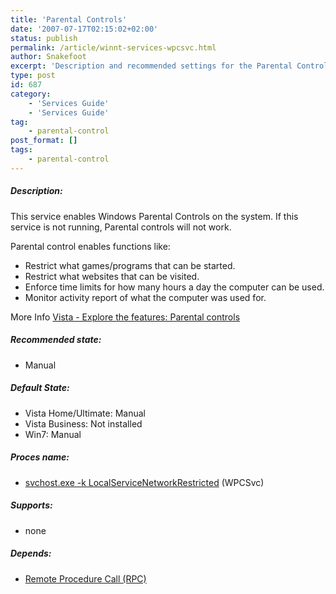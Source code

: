 ```yaml
---
title: 'Parental Controls'
date: '2007-07-17T02:15:02+02:00'
status: publish
permalink: /article/winnt-services-wpcsvc.html
author: Snakefoot
excerpt: 'Description and recommended settings for the Parental Controls service.'
type: post
id: 687
category:
    - 'Services Guide'
    - 'Services Guide'
tag:
    - parental-control
post_format: []
tags:
    - parental-control
---
```

##### Description:

 This service enables Windows Parental Controls on the system. If this service is not running, Parental controls will not work.  
  
 Parental control enables functions like:
- Restrict what games/programs that can be started.
- Restrict what websites that can be visited.
- Enforce time limits for how many hours a day the computer can be used.
- Monitor activity report of what the computer was used for.
 
 More Info [Vista - Explore the features: Parental controls](http://www.microsoft.com/windows/windows-vista/features/parental-controls.aspx)
 
##### Recommended state:

- Manual

##### Default State:

- Vista Home/Ultimate: Manual
- Vista Business: Not installed
- Win7: Manual

##### Proces name:

- [svchost.exe -k LocalServiceNetworkRestricted](/article/winnt-services-wrapper.html) (WPCSvc)

##### Supports:

- none

##### Depends:

- [Remote Procedure Call (RPC)](/article/winnt-services-rpcss.html)